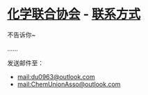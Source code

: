# [化学联合协会](index.htm) - [联系方式](#)

不告诉你~

......

发送邮件至：
- [mail:du0963@outlook.com](mailto:du0963@outlook.com)
- [mail:ChemUnionAsso@outlook.com](mailto:ChemUnionAsso@outlook.com)

